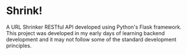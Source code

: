# Shrink!
 A URL Shrinker RESTful API developed using Python's Flask framework. 
 This project was developed in my early days of learning backend development and it may not follow some of the standard development principles.
